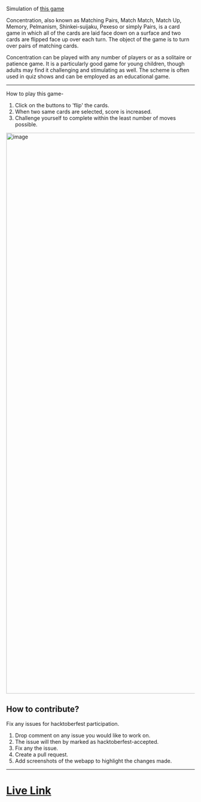 Simulation of [this game](<https://en.wikipedia.org/wiki/Concentration_(card_game)>)

Concentration, also known as Matching Pairs, Match Match, Match Up, Memory, Pelmanism, Shinkei-suijaku, Pexeso or simply Pairs, is a card game in which all of the cards are laid face down on a surface and two cards are flipped face up over each turn. The object of the game is to turn over pairs of matching cards.

Concentration can be played with any number of players or as a solitaire or patience game. It is a particularly good game for young children, though adults may find it challenging and stimulating as well. The scheme is often used in quiz shows and can be employed as an educational game.

---

How to play this game-

1. Click on the buttons to 'flip' the cards.
2. When two same cards are selected, score is increased.
3. Challenge yourself to complete within the least number of moves possible.

<img width="1497" alt="image" src="https://user-images.githubusercontent.com/83284294/194270847-5b319343-479d-4642-925c-c96f614935ab.png">

## How to contribute?

Fix any issues for hacktoberfest participation.

1. Drop comment on any issue you would like to work on.
2. The issue will then by marked as hacktoberfest-accepted.
3. Fix any the issue.
4. Create a pull request.
5. Add screenshots of the webapp to highlight the changes made.

---

# [Live Link](https://aatmaj-zephyr.github.io/Basic-memory-game/)
